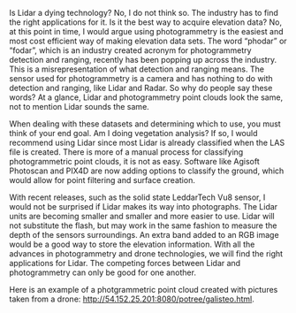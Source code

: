 Is Lidar a dying technology? No, I do not think so. The industry has to find the right applications for it. Is it the best way to acquire elevation data? No, at this point in time, I would argue using photogrammetry is the easiest and most cost efficient way of making elevation data sets. The word “phodar” or “fodar”, which is an industry created acronym for photogrammetry detection and ranging, recently has been popping up across the industry.  This is a misrepresentation of what detection and ranging means. The sensor used for photogrammetry is a camera and has nothing to do with detection and ranging, like Lidar and Radar. So why do people say these words? At a glance, Lidar and photogrammetry point clouds look the same, not to mention Lidar sounds the same.

When dealing with these datasets and determining which to use, you must think of your end goal. Am I doing vegetation analysis? If so, I would recommend using Lidar since most Lidar is already classified when the LAS file is created. There is more of a manual process for classifying photogrammetric point clouds, it is not as easy. Software like Agisoft Photoscan and PIX4D are now adding options to classify the ground, which would allow for point filtering and surface creation.

With recent releases, such as the solid state LeddarTech Vu8 sensor, I would not be surprised if Lidar makes its way into photographs. The Lidar units are becoming smaller and smaller and more easier to use. Lidar will not substitute the flash, but may work in the same fashion to measure the depth of the sensors surroundings. An extra band added to an RGB image would be a good way to store the elevation information. With all the advances in photogrammetry and drone technologies, we will find the right applications for Lidar. The competing forces between Lidar and photogrammetry can only be good for one another.

Here is an example of a photgrammetric point cloud created with pictures taken from a drone: http://54.152.25.201:8080/potree/galisteo.html.  
